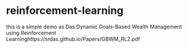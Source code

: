 # reinforcement-learning

this is a simple demo as Das.Dynamic Goals-Based Wealth Management using Reinforcement Learninghttps://srdas.github.io/Papers/GBWM_RL2.pdf
